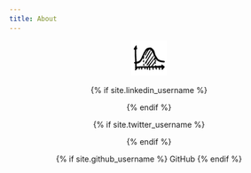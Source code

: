 ```yaml
---
title: About
---
```


<head>
<link rel="stylesheet" href="//maxcdn.bootstrapcdn.com/font-awesome/4.3.0/css/font-awesome.min.css">

<style type="text/css">
  a,
  a img {
      Text-decoration: none;
      outline: none;
      border: 0px none transparent;
  }
</style>
</head>

<body>
<center>
<a href="http://www.subsubroutine.com" style="text-decoration:none;">
  <img src="/assets/favicon.png">
</a>
<p>
{% if site.linkedin_username %}
<div>
    <a class="nounderline" href="https://au.linkedin.com/in/{{ site.linkedin_username }}" style="text-decoration:none !important;">
      <i class="fa fa-linkedin fa-3x"></i>  <!--LinkedIn -->
    </a>
</div>
{% endif %}
<p> <p> <p>
{% if site.twitter_username %}
<div>
    <a href="https://twitter.com/{{ site.twitter_username }}" style="text-decoration:none !important;">
      <i class="fa fa-twitter fa-3x"></i>  <!--Twitter -->
    </a>
</div>
{% endif %}
<p>
{% if site.github_username %}
    <a href="https://github.com/{{ site.github_username }}">
      <i class="fa fa-github"></i> GitHub
    </a>
{% endif %}
<p>
</div>
</center>
</body>
